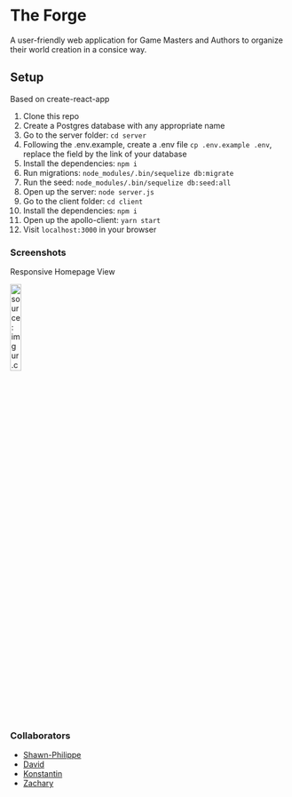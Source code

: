 # The Forge

A user-friendly web application for Game Masters and Authors to organize their world creation in a consice way.

## Setup

Based on create-react-app

1. Clone this repo
2. Create a Postgres database with any appropriate name
3. Go to the server folder: `cd server`
4. Following the .env.example, create a .env file `cp .env.example .env`, replace the field by the link of your database
5. Install the dependencies: `npm i`
6. Run migrations: `node_modules/.bin/sequelize db:migrate`
7. Run the seed: `node_modules/.bin/sequelize db:seed:all`
8. Open up the server: `node server.js`
9. Go to the client folder: `cd client`
10. Install the dependencies: `npm i`
11. Open up the apollo-client: `yarn start`
12. Visit `localhost:3000` in your browser

### Screenshots
Responsive Homepage View

<a href="https://imgur.com/XTBzFoH"><img width="20%" height="20%" border="0" src="https://i.imgur.com/XTBzFoH.gif" title="source: imgur.com" /></a>

### Collaborators
- [Shawn-Philippe](https://github.com/Levasseur-Sp)
- [David](https://github.com/Sonchucks)
- [Konstantin](https://github.com/ktoroshchin)
- [Zachary](https://github.com/zacharylee97)
